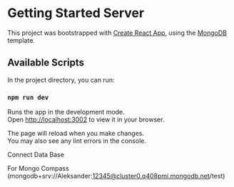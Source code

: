 # Getting Started Server

This project was bootstrapped with [Create React App](https://github.com/facebook/create-react-app), using the [MongoDB](https://www.mongodb.com/)  template.

## Available Scripts

In the project directory, you can run:

### `npm run dev`

Runs the app in the development mode.\
Open [http://localhost:3002](http://localhost:3002) to view it in your browser.

The page will reload when you make changes.\
You may also see any lint errors in the console.


Connect Data Base

For Mongo Compass (mongodb+srv://Aleksander:12345@cluster0.q408pmi.mongodb.net/test)
